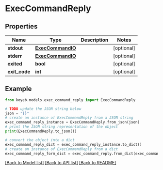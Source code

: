 # ExecCommandReply


## Properties

Name | Type | Description | Notes
------------ | ------------- | ------------- | -------------
**stdout** | [**ExecCommandIO**](ExecCommandIO.md) |  | [optional] 
**stderr** | [**ExecCommandIO**](ExecCommandIO.md) |  | [optional] 
**exited** | **bool** |  | [optional] 
**exit_code** | **int** |  | [optional] 

## Example

```python
from koyeb.models.exec_command_reply import ExecCommandReply

# TODO update the JSON string below
json = "{}"
# create an instance of ExecCommandReply from a JSON string
exec_command_reply_instance = ExecCommandReply.from_json(json)
# print the JSON string representation of the object
print(ExecCommandReply.to_json())

# convert the object into a dict
exec_command_reply_dict = exec_command_reply_instance.to_dict()
# create an instance of ExecCommandReply from a dict
exec_command_reply_form_dict = exec_command_reply.from_dict(exec_command_reply_dict)
```
[[Back to Model list]](../README.md#documentation-for-models) [[Back to API list]](../README.md#documentation-for-api-endpoints) [[Back to README]](../README.md)


